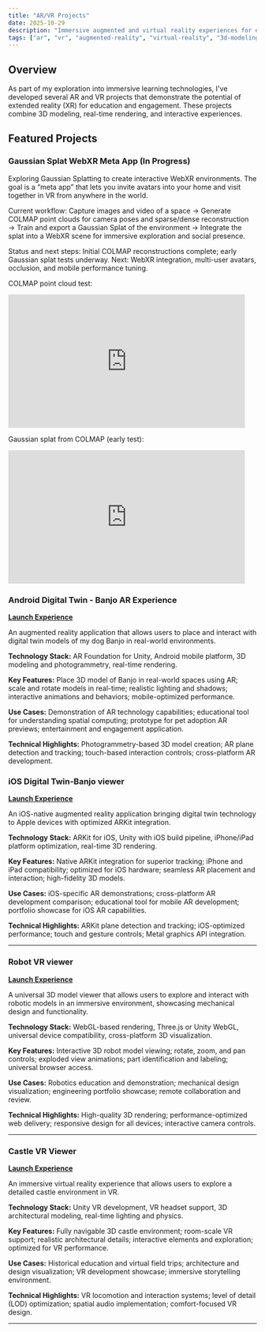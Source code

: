 ```yaml
---
title: "AR/VR Projects"
date: 2025-10-29
description: "Immersive augmented and virtual reality experiences for education and entertainment"
tags: ["ar", "vr", "augmented-reality", "virtual-reality", "3d-modeling", "unity"]
---
```


## Overview

As part of my exploration into immersive learning technologies, I've developed several AR and VR projects that demonstrate the potential of extended reality (XR) for education and engagement. These projects combine 3D modeling, real-time rendering, and interactive experiences.

## Featured Projects

### Gaussian Splat WebXR Meta App (In Progress)

Exploring Gaussian Splatting to create interactive WebXR environments. The goal is a “meta app” that lets you invite avatars into your home and visit together in VR from anywhere in the world.

Current workflow: Capture images and video of a space → Generate COLMAP point clouds for camera poses and sparse/dense reconstruction → Train and export a Gaussian Splat of the environment → Integrate the splat into a WebXR scene for immersive exploration and social presence.

Status and next steps: Initial COLMAP reconstructions complete; early Gaussian splat tests underway. Next: WebXR integration, multi-user avatars, occlusion, and mobile performance tuning.

COLMAP point cloud test:

<div class="my-2">
	<iframe width="480" height="270" src="https://www.youtube.com/embed/dDWqRMZVn3A?si=vQafu4Edo5qdXK6L" title="COLMAP Point Cloud Test" frameborder="0" allow="accelerometer; autoplay; clipboard-write; encrypted-media; gyroscope; picture-in-picture; web-share" referrerpolicy="strict-origin-when-cross-origin" allowfullscreen></iframe>
</div>

Gaussian splat from COLMAP (early test):

<div class="my-2">
	<iframe width="480" height="270" src="https://www.youtube.com/embed/sdPILHZ0Buc?si=0b8uXeiv6aXkONA6" title="Gaussian Splat Test" frameborder="0" allow="accelerometer; autoplay; clipboard-write; encrypted-media; gyroscope; picture-in-picture; web-share" referrerpolicy="strict-origin-when-cross-origin" allowfullscreen></iframe>
</div>

### Android Digital Twin - Banjo AR Experience

**[Launch Experience](/portfolio-mj/projects/digital-twin/android-digital-twin.html)**

An augmented reality application that allows users to place and interact with digital twin models of my dog Banjo in real-world environments.

**Technology Stack:** AR Foundation for Unity, Android mobile platform, 3D modeling and photogrammetry, real-time rendering.

**Key Features:** Place 3D model of Banjo in real-world spaces using AR; scale and rotate models in real-time; realistic lighting and shadows; interactive animations and behaviors; mobile-optimized performance.

**Use Cases:** Demonstration of AR technology capabilities; educational tool for understanding spatial computing; prototype for pet adoption AR previews; entertainment and engagement application.

**Technical Highlights:** Photogrammetry-based 3D model creation; AR plane detection and tracking; touch-based interaction controls; cross-platform AR development.


 

### iOS Digital Twin-Banjo viewer

**[Launch Experience](/portfolio-mj/projects/digital-twin/ios-digital-twin.html)**

An iOS-native augmented reality application bringing digital twin technology to Apple devices with optimized ARKit integration.

**Technology Stack:** ARKit for iOS, Unity with iOS build pipeline, iPhone/iPad platform optimization, real-time 3D rendering.

**Key Features:** Native ARKit integration for superior tracking; iPhone and iPad compatibility; optimized for iOS hardware; seamless AR placement and interaction; high-fidelity 3D models.

**Use Cases:** iOS-specific AR demonstrations; cross-platform AR development comparison; educational tool for mobile AR development; portfolio showcase for iOS AR capabilities.

**Technical Highlights:** ARKit plane detection and tracking; iOS-optimized performance; touch and gesture controls; Metal graphics API integration.

---

### Robot VR viewer

**[Launch Experience](/portfolio-mj/projects/digital-twin/robot1-universal-viewer.html)**

A universal 3D model viewer that allows users to explore and interact with robotic models in an immersive environment, showcasing mechanical design and functionality.

**Technology Stack:** WebGL-based rendering, Three.js or Unity WebGL, universal device compatibility, cross-platform 3D visualization.

**Key Features:** Interactive 3D robot model viewing; rotate, zoom, and pan controls; exploded view animations; part identification and labeling; universal browser access.

**Use Cases:** Robotics education and demonstration; mechanical design visualization; engineering portfolio showcase; remote collaboration and review.

**Technical Highlights:** High-quality 3D rendering; performance-optimized web delivery; responsive design for all devices; interactive camera controls.

---

### Castle VR Viewer

**[Launch Experience](/portfolio-mj/projects/digital-twin/castle-vr-viewer.html)**

An immersive virtual reality experience that allows users to explore a detailed castle environment in VR.

**Technology Stack:** Unity VR development, VR headset support, 3D architectural modeling, real-time lighting and physics.

**Key Features:** Fully navigable 3D castle environment; room-scale VR support; realistic architectural details; interactive elements and exploration; optimized for VR performance.

**Use Cases:** Historical education and virtual field trips; architecture and design visualization; VR development showcase; immersive storytelling environment.

**Technical Highlights:** VR locomotion and interaction systems; level of detail (LOD) optimization; spatial audio implementation; comfort-focused VR design.

---

<!-- Condensed page: removed extended background sections for brevity -->
